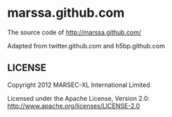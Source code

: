 marssa.github.com
=================

The source code of http://marssa.github.com/

Adapted from twitter.github.com and h5bp.github.com

LICENSE
-------

Copyright 2012 MARSEC-XL International Limited

Licensed under the Apache License, Version 2.0: http://www.apache.org/licenses/LICENSE-2.0
